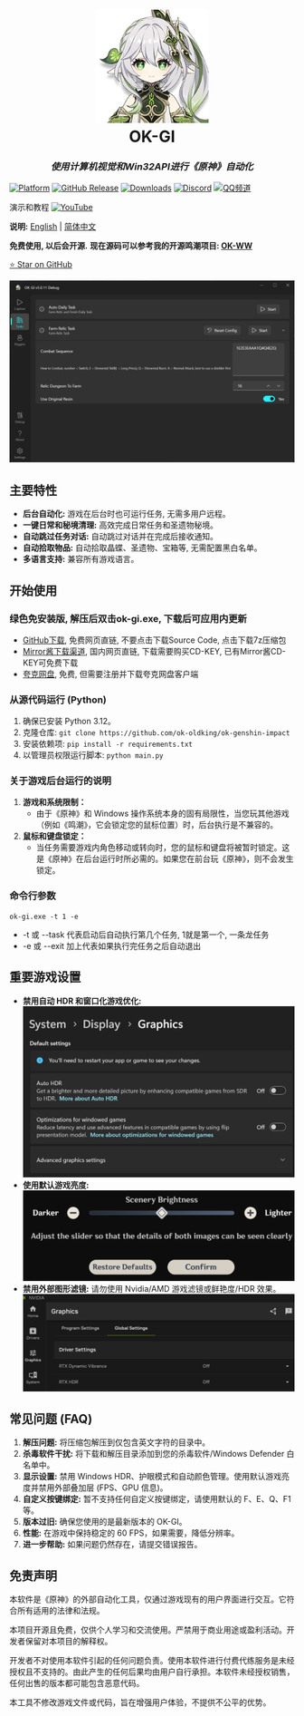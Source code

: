 <div align="center">
  <h1 align="center">
    <img src="icon.png" width="200" alt="OK-GI Logo"/>
    <br/>
    OK-GI
  </h1>
  <h3><i>使用计算机视觉和Win32API进行《原神》自动化</i></h3>
</div>

[![Platform](https://img.shields.io/badge/platform-Windows-blue)](https://www.microsoft.com/en-us/windows/)
[![GitHub Release](https://img.shields.io/github/v/release/ok-oldking/ok-genshin-impact)](https://github.com/ok-oldking/ok-genshin-impact/releases)
[![Downloads](https://img.shields.io/github/downloads/ok-oldking/ok-genshin-impact/total)](https://github.com/ok-oldking/ok-genshin-impact/releases)
[![Discord](https://img.shields.io/discord/296598043787132928?color=5865f2&label=%20Discord)](https://discord.gg/vVyCatEBgA)
[![QQ频道](https://img.shields.io/badge/QQ频道-加入频道-blue)](https://pd.qq.com/s/e2wvbypn7)

演示和教程 [![YouTube](https://img.shields.io/badge/YouTube-%23FF0000.svg?style=for-the-badge&logo=YouTube&logoColor=white)](https://youtu.be/9iURRmXQHew)

**说明:** [English](README_EN.md) | [简体中文](README.md)

**免费使用, 以后会开源.**
**现在源码可以参考我的开源鸣潮项目: [OK-WW](https://github.com/ok-oldking/ok-wuthering-waves)**

[⭐️ Star on GitHub](https://github.com/ok-oldking/ok-genshin-impact)

![OK-GI Demo](readmes/img_4.png)

## 主要特性

* **后台自动化:** 游戏在后台时也可运行任务, 无需多用户远程。
* **一键日常和秘境清理:** 高效完成日常任务和圣遗物秘境。
* **自动跳过任务对话:** 自动跳过对话并在完成后接收通知。
* **自动拾取物品:** 自动拾取晶蝶、圣遗物、宝箱等, 无需配置黑白名单。
* **多语言支持:** 兼容所有游戏语言。

## 开始使用

### 绿色免安装版, 解压后双击ok-gi.exe, 下载后可应用内更新

* [GitHub下载](https://github.com/ok-oldking/ok-gf2/releases), 免费网页直链, 不要点击下载Source Code,
  点击下载7z压缩包
* [Mirror酱下载渠道](https://mirrorchyan.com/zh/projects?rid=okgf2), 国内网页直链, 下载需要购买CD-KEY,
  已有Mirror酱CD-KEY可免费下载
* [夸克网盘](https://pan.quark.cn/s/a1052cec4d13), 免费, 但需要注册并下载夸克网盘客户端

### 从源代码运行 (Python)

1. 确保已安装 Python 3.12。
2. 克隆仓库: `git clone https://github.com/ok-oldking/ok-genshin-impact`
3. 安装依赖项: `pip install -r requirements.txt`
4. 以管理员权限运行脚本: `python main.py`

### 关于游戏后台运行的说明

1. **游戏和系统限制：**
    * 由于《原神》和 Windows 操作系统本身的固有局限性，当您玩其他游戏（例如《鸣潮》，它会锁定您的鼠标位置）时，后台执行是不兼容的。
2. **鼠标和键盘锁定：**
    * 当任务需要游戏内角色移动或转向时，您的鼠标和键盘将被暂时锁定。这是《原神》在后台运行时所必需的。如果您在前台玩《原神》，则不会发生锁定。

### 命令行参数

```
ok-gi.exe -t 1 -e
```

- -t 或 --task 代表启动后自动执行第几个任务, 1就是第一个, 一条龙任务
- -e 或 --exit 加上代表如果执行完任务之后自动退出

## 重要游戏设置

* **禁用自动 HDR 和窗口化游戏优化:**
  ![Disable HDR](readmes/img.png)
* **使用默认游戏亮度:**
  ![Default Brightness](readmes/img_2.png)
* **禁用外部图形滤镜:** 请勿使用 Nvidia/AMD 游戏滤镜或鲜艳度/HDR 效果。
  ![Disable Filters](readmes/img_3.png)

## 常见问题 (FAQ)

1. **解压问题:** 将压缩包解压到仅包含英文字符的目录中。
2. **杀毒软件干扰:** 将下载和解压目录添加到您的杀毒软件/Windows Defender 白名单中。
3. **显示设置:** 禁用 Windows HDR、护眼模式和自动颜色管理。使用默认游戏亮度并禁用外部叠加层 (FPS、GPU 信息)。
4. **自定义按键绑定:** 暂不支持任何自定义按键绑定，请使用默认的 F、E、Q、F1 等。
5. **版本过旧:** 确保您使用的是最新版本的 OK-GI。
6. **性能:** 在游戏中保持稳定的 60 FPS，如果需要，降低分辨率。
7. **进一步帮助:** 如果问题仍然存在，请提交错误报告。

## 免责声明

本软件是《原神》的外部自动化工具，仅通过游戏现有的用户界面进行交互。它符合所有适用的法律和法规。

本项目开源且免费，仅供个人学习和交流使用。严禁用于商业用途或盈利活动。开发者保留对本项目的解释权。

开发者不对使用本软件引起的任何问题负责。使用本软件进行付费代练服务是未经授权且不支持的。由此产生的任何后果均由用户自行承担。本软件未经授权销售，任何出售的版本都可能包含恶意代码。

本工具不修改游戏文件或代码，旨在增强用户体验，不提供不公平的优势。